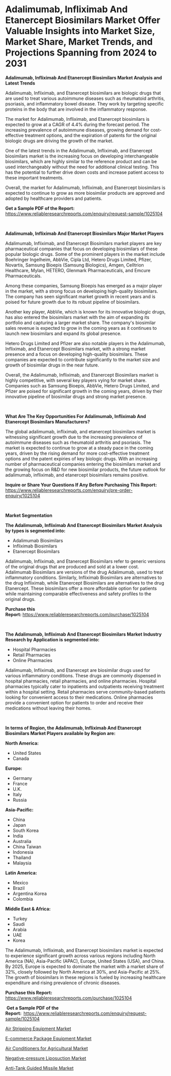 <p><h1>Adalimumab, Infliximab And Etanercept Biosimilars Market Offer Valuable Insights into Market Size, Market Share, Market Trends, and Projections Spanning from 2024 to 2031</h1></p><p><strong>Adalimumab, Infliximab And Etanercept Biosimilars Market Analysis and Latest Trends</strong></p>
<p><p>Adalimumab, Infliximab, and Etanercept biosimilars are biologic drugs that are used to treat various autoimmune diseases such as rheumatoid arthritis, psoriasis, and inflammatory bowel disease. They work by targeting specific proteins in the body that are involved in the inflammatory response.</p><p>The market for Adalimumab, Infliximab, and Etanercept biosimilars is expected to grow at a CAGR of 4.4% during the forecast period. The increasing prevalence of autoimmune diseases, growing demand for cost-effective treatment options, and the expiration of patents for the original biologic drugs are driving the growth of the market.</p><p>One of the latest trends in the Adalimumab, Infliximab, and Etanercept biosimilars market is the increasing focus on developing interchangeable biosimilars, which are highly similar to the reference product and can be used interchangeably without the need for additional clinical testing. This has the potential to further drive down costs and increase patient access to these important treatments.</p><p>Overall, the market for Adalimumab, Infliximab, and Etanercept biosimilars is expected to continue to grow as more biosimilar products are approved and adopted by healthcare providers and patients.</p></p>
<p><strong>Get a Sample PDF of the Report:&nbsp;</strong> <a href="https://www.reliableresearchreports.com/enquiry/request-sample/1025104">https://www.reliableresearchreports.com/enquiry/request-sample/1025104</a></p>
<p>&nbsp;</p>
<p><strong>Adalimumab, Infliximab And Etanercept Biosimilars Major Market Players</strong></p>
<p><p>Adalimumab, Infliximab, and Etanercept Biosimilars market players are key pharmaceutical companies that focus on developing biosimilars of these popular biologic drugs. Some of the prominent players in the market include Boehringer Ingelheim, AbbVie, Cipla Ltd, Hetero Drugs Limited, Pfizer, Novartis, Samsung Bioepis (Samsung Biologics), Amgen, Celltrion Healthcare, Mylan, HETERO, Glenmark Pharmaceuticals, and Emcure Pharmaceuticals.</p><p>Among these companies, Samsung Bioepis has emerged as a major player in the market, with a strong focus on developing high-quality biosimilars. The company has seen significant market growth in recent years and is poised for future growth due to its robust pipeline of biosimilars.</p><p>Another key player, AbbVie, which is known for its innovative biologic drugs, has also entered the biosimilars market with the aim of expanding its portfolio and capturing a larger market share. The company's biosimilar sales revenue is expected to grow in the coming years as it continues to launch new biosimilars and expand its global presence.</p><p>Hetero Drugs Limited and Pfizer are also notable players in the Adalimumab, Infliximab, and Etanercept Biosimilars market, with a strong market presence and a focus on developing high-quality biosimilars. These companies are expected to contribute significantly to the market size and growth of biosimilar drugs in the near future.</p><p>Overall, the Adalimumab, Infliximab, and Etanercept Biosimilars market is highly competitive, with several key players vying for market share. Companies such as Samsung Bioepis, AbbVie, Hetero Drugs Limited, and Pfizer are poised for significant growth in the coming years, driven by their innovative pipeline of biosimilar drugs and strong market presence.</p></p>
<p>&nbsp;</p>
<p><strong>What Are The Key Opportunities For Adalimumab, Infliximab And Etanercept Biosimilars Manufacturers?</strong></p>
<p><p>The global adalimumab, infliximab, and etanercept biosimilars market is witnessing significant growth due to the increasing prevalence of autoimmune diseases such as rheumatoid arthritis and psoriasis. The market is expected to continue to grow at a steady pace in the coming years, driven by the rising demand for more cost-effective treatment options and the patent expiries of key biologic drugs. With an increasing number of pharmaceutical companies entering the biosimilars market and the growing focus on R&D for new biosimilar products, the future outlook for adalimumab, infliximab, and etanercept biosimilars remains positive.</p></p>
<p><strong>Inquire or Share Your Questions If Any Before Purchasing This Report:</strong> <a href="https://www.reliableresearchreports.com/enquiry/pre-order-enquiry/1025104">https://www.reliableresearchreports.com/enquiry/pre-order-enquiry/1025104</a></p>
<p>&nbsp;</p>
<p><strong>Market Segmentation</strong></p>
<p><strong>The Adalimumab, Infliximab And Etanercept Biosimilars Market Analysis by types is segmented into:</strong></p>
<p><ul><li>Adalimumab Biosimilars</li><li>Infliximab Biosimilars</li><li>Etanercept Biosimilars</li></ul></p>
<p><p>Adalimumab, Infliximab, and Etanercept Biosimilars refer to generic versions of the original drugs that are produced and sold at a lower cost. Adalimumab Biosimilars are versions of the drug Adalimumab, used to treat inflammatory conditions. Similarly, Infliximab Biosimilars are alternatives to the drug Infliximab, while Etanercept Biosimilars are alternatives to the drug Etanercept. These biosimilars offer a more affordable option for patients while maintaining comparable effectiveness and safety profiles to the original drugs.</p></p>
<p><strong>Purchase this Report:&nbsp;</strong><a href="https://www.reliableresearchreports.com/purchase/1025104">https://www.reliableresearchreports.com/purchase/1025104</a></p>
<p>&nbsp;</p>
<p><strong>The Adalimumab, Infliximab And Etanercept Biosimilars Market Industry Research by Application is segmented into:</strong></p>
<p><ul><li>Hospital Pharmacies</li><li>Retail Pharmacies</li><li>Online Pharmacies</li></ul></p>
<p><p>Adalimumab, Infliximab, and Etanercept are biosimilar drugs used for various inflammatory conditions. These drugs are commonly dispensed in hospital pharmacies, retail pharmacies, and online pharmacies. Hospital pharmacies typically cater to inpatients and outpatients receiving treatment within a hospital setting. Retail pharmacies serve community-based patients looking for convenient access to their medications. Online pharmacies provide a convenient option for patients to order and receive their medications without leaving their homes.</p></p>
<p>&nbsp;</p>
<p><strong>In terms of Region, the Adalimumab, Infliximab And Etanercept Biosimilars Market Players available by Region are:</strong></p>
<p>
    <p> <strong> North America: </strong>
        <ul>
            <li>United States</li>
            <li>Canada</li>
        </ul>
        </p> 
    <p> <strong> Europe: </strong>
        <ul>
            <li>Germany</li>
            <li>France</li>
            <li>U.K.</li>
            <li>Italy</li>
            <li>Russia</li>
        </ul>
        </p> 
    <p> <strong> Asia-Pacific: </strong>
        <ul>
            <li>China</li>
            <li>Japan</li>
            <li>South Korea</li>
            <li>India</li>
            <li>Australia</li>
            <li>China Taiwan</li>
            <li>Indonesia</li>
            <li>Thailand</li>
            <li>Malaysia</li>
        </ul>
        </p> 
    <p> <strong> Latin America: </strong>
        <ul>
            <li>Mexico</li>
            <li>Brazil</li>
            <li>Argentina Korea</li>
            <li>Colombia</li>
        </ul>
        </p> 
    <p> <strong> Middle East & Africa: </strong>
        <ul>
            <li>Turkey</li>
            <li>Saudi</li>
            <li>Arabia</li>
            <li>UAE</li>
            <li>Korea</li>
        </ul>
    </p>
    </p>
<p><p>The Adalimumab, Infliximab, and Etanercept biosimilars market is expected to experience significant growth across various regions including North America (NA), Asia-Pacific (APAC), Europe, United States (USA), and China. By 2025, Europe is expected to dominate the market with a market share of 32%, closely followed by North America at 30%, and Asia-Pacific at 25%. The growth of biosimilars in these regions is fueled by increasing healthcare expenditure and rising prevalence of chronic diseases.</p></p>
<p><strong>Purchase this Report: </strong><a href="https://www.reliableresearchreports.com/purchase/1025104">https://www.reliableresearchreports.com/purchase/1025104</a></p>
<p>&nbsp;<strong>Get a Sample PDF of the Report:&nbsp;&nbsp;</strong><a href="https://www.reliableresearchreports.com/enquiry/request-sample/1025104">https://www.reliableresearchreports.com/enquiry/request-sample/1025104</a></p>
<p><strong></strong></p>
<p><p><a href="https://medium.com/@kejsioni/air-stripping-equipment-market-comprehensive-assessment-by-type-application-and-geography-7af2bf68d39e">Air Stripping Equipment Market</a></p><p><a href="https://medium.com/@kejsioni/e-commerce-package-equipment-market-report-reveals-the-latest-trends-and-growth-opportunities-of-8e70e7b14f9f">E-commerce Package Equipment Market</a></p><p><a href="https://medium.com/@kyliemorgan1913/air-conditioners-for-agricultural-market-size-cagr-trends-2024-2030-9b8d699a6a84">Air Conditioners for Agricultural Market</a></p><p><a href="https://medium.com/@dylangilbert65/negative-pressure-liposuction-market-share-evolution-and-market-growth-trends-2024-2031-6d76a1d6f48c">Negative-pressure Liposuction Market</a></p><p><a href="https://medium.com/@dylangilbert65/anti-tank-guided-missile-market-research-report-its-history-and-forecast-2024-to-2031-1c4d2d6f4cf9">Anti-Tank Guided Missile Market</a></p></p>